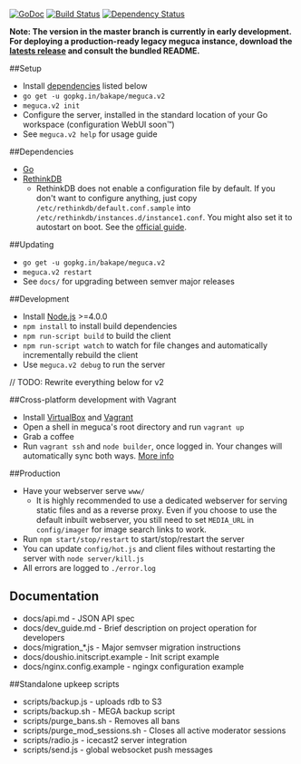 [![GoDoc](https://godoc.org/github.com/bakape/meguca/server?status.svg)](https://godoc.org/github.com/bakape/meguca/server) [![Build Status](https://travis-ci.org/bakape/meguca.svg)](https://travis-ci.org/bakape/meguca) [![Dependency Status](https://david-dm.org/bakape/meguca.svg)](https://david-dm.org/bakape/meguca)

__Note: The version in the master branch is currently in early development.
For deploying a production-ready legacy meguca instance, download the [latests
release](https://github.com/bakape/meguca/releases/latest) and consult the
bundled README.__

##Setup
* Install [dependencies](#dependencies) listed below
* `go get -u gopkg.in/bakape/meguca.v2`
* `meguca.v2 init`
* Configure the server, installed in the standard location of your Go workspace
(configuration WebUI soon™)
* See `meguca.v2 help` for usage guide

##Dependencies
* [Go](https://golang.org/doc/install)
* [RethinkDB](https://rethinkdb.com/docs/install/)
    * RethinkDB does not enable a configuration file by default. If you don't
    want to configure anything, just copy `/etc/rethinkdb/default.conf.sample`
	into `/etc/rethinkdb/instances.d/instance1.conf`. You might also set it to
	autostart on boot. See the [official guide](http://www.rethinkdb.com/docs/start-on-startup/).

##Updating
* `go get -u gopkg.in/bakape/meguca.v2`
* `meguca.v2 restart`
* See `docs/` for upgrading between semver major releases

##Development
* Install [Node.js](https://nodejs.org/en/) >=4.0.0
* `npm install` to install build dependencies
* `npm run-script build` to build the client
* `npm run-script watch` to watch for file changes and automatically
incrementally rebuild the client
* Use `meguca.v2 debug` to run the server

// TODO: Rewrite everything below for v2

##Cross-platform development with Vagrant
* Install [VirtualBox](https://www.virtualbox.org/wiki/Downloads) and
[Vagrant](http://www.vagrantup.com/downloads.html)
* Open a shell in meguca's root directory and run `vagrant up`
* Grab a coffee
* Run `vagrant ssh` and `node builder`, once logged in. Your changes will
automatically sync both ways. [More info](https://www.vagrantup.com/)

##Production
* Have your webserver serve `www/`
  * It is highly recommended to use a dedicated webserver for serving static
  files and as a reverse proxy. Even if you choose to use the default inbuilt
  webserver, you still need to set `MEDIA_URL` in `config/imager` for image
  search links to work.
* Run `npm start/stop/restart` to start/stop/restart the server
* You can update `config/hot.js` and client files without restarting the server
with `node server/kill.js`
* All errors are logged to `./error.log`

## Documentation
* docs/api.md - JSON API spec
* docs/dev_guide.md - Brief description on project operation for developers
* docs/migration_*.js - Major semvser migration instructions
* docs/doushio.initscript.example - Init script example
* docs/nginx.config.example - ngingx configuration example

##Standalone upkeep scripts
* scripts/backup.js - uploads rdb to S3
* scripts/backup.sh - MEGA backup script
* scripts/purge_bans.sh - Removes all bans
* scripts/purge_mod_sessions.sh - Closes all active moderator sessions
* scripts/radio.js - icecast2 server integration
* scripts/send.js - global websocket push messages
